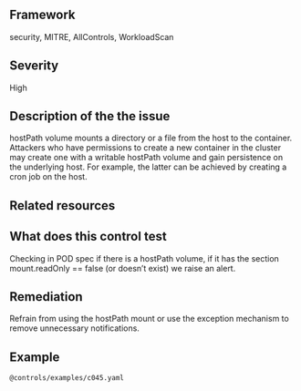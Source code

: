 ## Framework
security, MITRE, AllControls, WorkloadScan
 
## Severity
High

## Description of the the issue
hostPath volume mounts a directory or a file from the host to the container. Attackers who have permissions to create a new container in the cluster may create one with a writable hostPath volume and gain persistence on the underlying host. For example, the latter can be achieved by creating a cron job on the host.
 
## Related resources

## What does this control test
Checking in POD spec if there is a hostPath volume, if it has the section mount.readOnly == false (or doesn’t exist) we raise an alert.
 
## Remediation
Refrain from using the hostPath mount or use the exception mechanism to remove unnecessary notifications.
 
## Example
```
@controls/examples/c045.yaml
```
